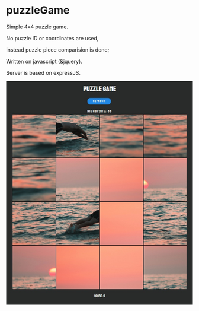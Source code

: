 # puzzleGame
Simple 4x4 puzzle game.

No puzzle ID or coordinates are used,

instead puzzle piece comparision is done;

Written on javascript (&jquery).

Server is based on expressJS.

<img src='https://raw.githubusercontent.com/jajosheni/puzzleGame/master/scr.jpg?token=AWKvHGT56Ha5FNyev_2ad10dmP9FD41Sks5cnO6TwA%3D%3D' alt='screenshot'>
